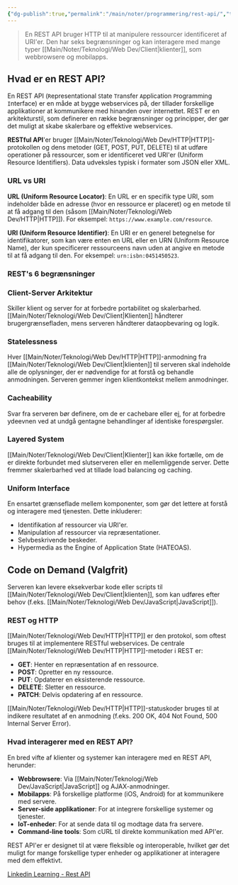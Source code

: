 ```yaml
---
{"dg-publish":true,"permalink":"/main/noter/programmering/rest-api/","title":"REST API","hide":true,"tags":["Programmering","API","REST_API"],"created":"2024-09-20T10:05:41.530+02:00"}
---
```



> En REST API bruger HTTP til at manipulere ressourcer identificeret af URI'er.
> Den har seks begrænsninger og kan interagere med mange typer [[Main/Noter/Teknologi/Web Dev/Client\|klienter]],
> som webbrowsere og mobilapps.

## Hvad er en REST API?

En REST API (`R`epresentational `S`tate `T`ransfer `A`pplication `P`rogramming
`I`nterface) er en måde at bygge webservices på, der tillader forskellige
applikationer at kommunikere med hinanden over internettet. REST er en
arkitekturstil, som definerer en række begrænsninger og principper, der
gør det muligt at skabe skalerbare og effektive webservices.

**RESTful API**'er bruger [[Main/Noter/Teknologi/Web Dev/HTTP\|HTTP]]-protokollen og dens metoder (GET,
POST, PUT, DELETE) til at udføre operationer på ressourcer, som er
identificeret ved URI'er (Uniform Resource Identifiers). Data udveksles
typisk i formater som JSON eller XML.

### URL vs URI

**URL (Uniform Resource Locator)**: En URL er en specifik type URI, som
indeholder både en adresse (hvor en ressource er placeret) og en metode
til at få adgang til den (såsom [[Main/Noter/Teknologi/Web Dev/HTTP\|HTTP]]). For eksempel: `https://www.example.com/resource`.

**URI (Uniform Resource Identifier)**: En URI er en generel betegnelse
for identifikatorer, som kan være enten en URL eller en URN (Uniform
Resource Name), der kun specificerer ressourceens navn uden at angive
en metode til at få adgang til den. For eksempel: `urn:isbn:0451450523`.

### REST's 6 begrænsninger

### Client-Server Arkitektur

Skiller klient og server for at forbedre portabilitet og skalerbarhed.
[[Main/Noter/Teknologi/Web Dev/Client\|Klienten]] håndterer brugergrænsefladen, mens serveren håndterer
dataopbevaring og logik.

### Statelessness

Hver [[Main/Noter/Teknologi/Web Dev/HTTP\|HTTP]]-anmodning fra [[Main/Noter/Teknologi/Web Dev/Client\|klienten]] til serveren skal indeholde
alle de oplysninger, der er nødvendige for at forstå og behandle anmodningen.
Serveren gemmer ingen klientkontekst mellem anmodninger.

### Cacheability

Svar fra serveren bør definere, om de er cachebare eller ej, for at forbedre
ydeevnen ved at undgå gentagne behandlinger af identiske forespørgsler.

### Layered System

[[Main/Noter/Teknologi/Web Dev/Client\|Klienter]] kan ikke fortælle, om de er direkte forbundet med
slutserveren eller en mellemliggende server. Dette fremmer skalerbarhed
ved at tillade load balancing og caching.

### Uniform Interface

En ensartet grænseflade mellem komponenter, som gør det lettere at forstå
og interagere med tjenesten. Dette inkluderer:

- Identifikation af ressourcer via URI'er.
- Manipulation af ressourcer via repræsentationer.
- Selvbeskrivende beskeder.
- Hypermedia as the Engine of Application State (HATEOAS).

## Code on Demand (Valgfrit)

Serveren kan levere eksekverbar kode eller scripts til [[Main/Noter/Teknologi/Web Dev/Client\|klienten]], som
kan udføres efter behov (f.eks. [[Main/Noter/Teknologi/Web Dev/JavaScript\|JavaScript]]).

### REST og HTTP

[[Main/Noter/Teknologi/Web Dev/HTTP\|HTTP]] er den protokol, som oftest bruges til at implementere RESTful
webservices. De centrale [[Main/Noter/Teknologi/Web Dev/HTTP\|HTTP]]-metoder i REST er:

- **GET**: Henter en repræsentation af en ressource.
- **POST**: Opretter en ny ressource.
- **PUT**: Opdaterer en eksisterende ressource.
- **DELETE**: Sletter en ressource.
- **PATCH**: Delvis opdatering af en ressource.

[[Main/Noter/Teknologi/Web Dev/HTTP\|HTTP]]-statuskoder bruges til at indikere resultatet af en anmodning
(f.eks. 200 OK, 404 Not Found, 500 Internal Server Error).

### Hvad interagerer med en REST API?

En bred vifte af klienter og systemer kan interagere med en REST API, herunder:

- **Webbrowsere**: Via [[Main/Noter/Teknologi/Web Dev/JavaScript\|JavaScript]] og AJAX-anmodninger.
- **Mobilapps**: På forskellige platforme (iOS, Android) for at kommunikere med servere.
- **Server-side applikationer**: For at integrere forskellige systemer og tjenester.
- **IoT-enheder**: For at sende data til og modtage data fra servere.
- **Command-line tools**: Som cURL til direkte kommunikation med API'er.

REST API'er er designet til at være fleksible og interoperable, hvilket gør det muligt
for mange forskellige typer enheder og applikationer at interagere med dem effektivt.

[Linkedin Learning - Rest API](https://www.linkedin.com/learning/learning-rest-apis/the-restful-librarian?resume=false&u=57075649)
